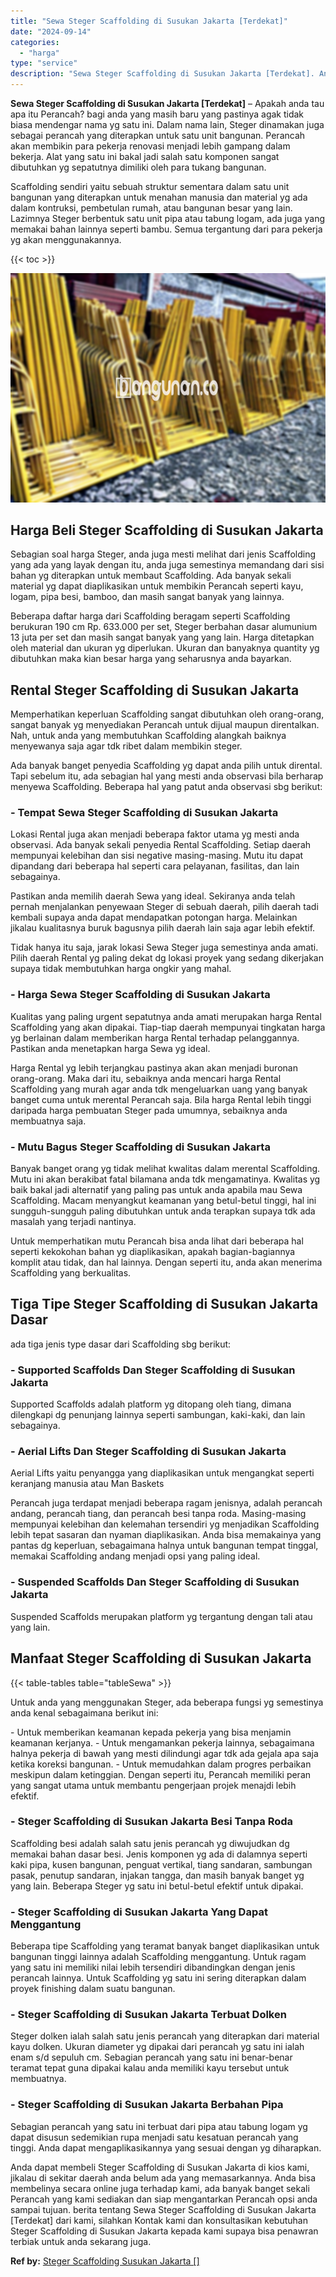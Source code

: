 ```yaml
---
title: "Sewa Steger Scaffolding di Susukan Jakarta [Terdekat]"
date: "2024-09-14"
categories: 
  - "harga"
type: "service"
description: "Sewa Steger Scaffolding di Susukan Jakarta [Terdekat]. Anda dapat membeli Steger Scaffolding di Susukan Jakarta di kios kami, jikalau di sekitar daerah anda..."
---
```


**Sewa Steger Scaffolding di Susukan Jakarta \[Terdekat\]** – Apakah anda tau apa itu Perancah? bagi anda yang masih baru yang pastinya agak tidak biasa mendengar nama yg satu ini. Dalam nama lain, Steger dinamakan juga sebagai perancah yang diterapkan untuk satu unit bangunan. Perancah akan membikin para pekerja renovasi menjadi lebih gampang dalam bekerja. Alat yang satu ini bakal jadi salah satu komponen sangat dibutuhkan yg sepatutnya dimiliki oleh para tukang bangunan.

Scaffolding sendiri yaitu sebuah struktur sementara dalam satu unit bangunan yang diterapkan untuk menahan manusia dan material yg ada dalam kontruksi, pembetulan rumah, atau bangunan besar yang lain. Lazimnya Steger berbentuk satu unit pipa atau tabung logam, ada juga yang memakai bahan lainnya seperti bambu. Semua tergantung dari para pekerja yg akan menggunakannya.

{{< toc >}}

![Sewa Steger Scaffolding di Susukan Jakarta [Terdekat]](/images/sewa-scaffolding-steger-26.png)

## Harga Beli Steger Scaffolding di Susukan Jakarta

Sebagian soal harga Steger, anda juga mesti melihat dari jenis Scaffolding yang ada yang layak dengan itu, anda juga semestinya memandang dari sisi bahan yg diterapkan untuk membaut Scaffolding. Ada banyak sekali material yg dapat diaplikasikan untuk membikin Perancah seperti kayu, logam, pipa besi, bamboo, dan masih sangat banyak yang lainnya.

Beberapa daftar harga dari Scaffolding beragam seperti Scaffolding berukuran 190 cm Rp. 633.000 per set, Steger berbahan dasar alumunium 13 juta per set dan masih sangat banyak yang yang lain. Harga ditetapkan oleh material dan ukuran yg diperlukan. Ukuran dan banyaknya quantity yg dibutuhkan maka kian besar harga yang seharusnya anda bayarkan.

## Rental Steger Scaffolding di Susukan Jakarta

Memperhatikan keperluan Scaffolding sangat dibutuhkan oleh orang-orang, sangat banyak yg menyediakan Perancah untuk dijual maupun direntalkan. Nah, untuk anda yang membutuhkan Scaffolding alangkah baiknya menyewanya saja agar tdk ribet dalam membikin steger.

Ada banyak banget penyedia Scaffolding yg dapat anda pilih untuk dirental. Tapi sebelum itu, ada sebagian hal yang mesti anda observasi bila berharap menyewa Scaffolding. Beberapa hal yang patut anda observasi sbg berikut:

### \- Tempat Sewa Steger Scaffolding di Susukan Jakarta

Lokasi Rental juga akan menjadi beberapa faktor utama yg mesti anda observasi. Ada banyak sekali penyedia Rental Scaffolding. Setiap daerah mempunyai kelebihan dan sisi negative masing-masing. Mutu itu dapat dipandang dari beberapa hal seperti cara pelayanan, fasilitas, dan lain sebagainya.

Pastikan anda memilih daerah Sewa yang ideal. Sekiranya anda telah pernah menjalankan penyewaan Steger di sebuah daerah, pilih daerah tadi kembali supaya anda dapat mendapatkan potongan harga. Melainkan jikalau kualitasnya buruk bagusnya pilih daerah lain saja agar lebih efektif.

Tidak hanya itu saja, jarak lokasi Sewa Steger juga semestinya anda amati. Pilih daerah Rental yg paling dekat dg lokasi proyek yang sedang dikerjakan supaya tidak membutuhkan harga ongkir yang mahal.

### \- Harga Sewa Steger Scaffolding di Susukan Jakarta

Kualitas yang paling urgent sepatutnya anda amati merupakan harga Rental Scaffolding yang akan dipakai. Tiap-tiap daerah mempunyai tingkatan harga yg berlainan dalam memberikan harga Rental terhadap pelanggannya. Pastikan anda menetapkan harga Sewa yg ideal.

Harga Rental yg lebih terjangkau pastinya akan akan menjadi buronan orang-orang. Maka dari itu, sebaiknya anda mencari harga Rental Scaffolding yang murah agar anda tdk mengeluarkan uang yang banyak banget cuma untuk merental Perancah saja. Bila harga Rental lebih tinggi daripada harga pembuatan Steger pada umumnya, sebaiknya anda membuatnya saja.

### \- Mutu Bagus Steger Scaffolding di Susukan Jakarta

Banyak banget orang yg tidak melihat kwalitas dalam merental Scaffolding. Mutu ini akan berakibat fatal bilamana anda tdk mengamatinya. Kwalitas yg baik bakal jadi alternatif yang paling pas untuk anda apabila mau Sewa Scaffolding. Macam menyangkut keamanan yang betul-betul tinggi, hal ini sungguh-sungguh paling dibutuhkan untuk anda terapkan supaya tdk ada masalah yang terjadi nantinya.

Untuk memperhatikan mutu Perancah bisa anda lihat dari beberapa hal seperti kekokohan bahan yg diaplikasikan, apakah bagian-bagiannya komplit atau tidak, dan hal lainnya. Dengan seperti itu, anda akan menerima Scaffolding yang berkualitas.

## Tiga Tipe Steger Scaffolding di Susukan Jakarta Dasar

ada tiga jenis type dasar dari Scaffolding sbg berikut:

### \- Supported Scaffolds Dan Steger Scaffolding di Susukan Jakarta

Supported Scaffolds adalah platform yg ditopang oleh tiang, dimana dilengkapi dg penunjang lainnya seperti sambungan, kaki-kaki, dan lain sebagainya.

### \- Aerial Lifts Dan Steger Scaffolding di Susukan Jakarta

Aerial Lifts yaitu penyangga yang diaplikasikan untuk mengangkat seperti keranjang manusia atau Man Baskets

Perancah juga terdapat menjadi beberapa ragam jenisnya, adalah perancah andang, perancah tiang, dan perancah besi tanpa roda. Masing-masing mempunyai kelebihan dan kelemahan tersendiri yg menjadikan Scaffolding lebih tepat sasaran dan nyaman diaplikasikan. Anda bisa memakainya yang pantas dg keperluan, sebagaimana halnya untuk bangunan tempat tinggal, memakai Scaffolding andang menjadi opsi yang paling ideal.

### \- Suspended Scaffolds Dan Steger Scaffolding di Susukan Jakarta

Suspended Scaffolds merupakan platform yg tergantung dengan tali atau yang lain.

## Manfaat Steger Scaffolding di Susukan Jakarta

{{< table-tables table="tableSewa" >}}

Untuk anda yang menggunakan Steger, ada beberapa fungsi yg semestinya anda kenal sebagaimana berikut ini:

\- Untuk memberikan keamanan kepada pekerja yang bisa menjamin keamanan kerjanya. - Untuk mengamankan pekerja lainnya, sebagaimana halnya pekerja di bawah yang mesti dilindungi agar tdk ada gejala apa saja ketika koreksi bangunan. - Untuk memudahkan dalam progres perbaikan meskipun dalam ketinggian. Dengan seperti itu, Perancah memiliki peran yang sangat utama untuk membantu pengerjaan projek menajdi lebih efektif.

### \- Steger Scaffolding di Susukan Jakarta Besi Tanpa Roda

Scaffolding besi adalah salah satu jenis perancah yg diwujudkan dg memakai bahan dasar besi. Jenis komponen yg ada di dalamnya seperti kaki pipa, kusen bangunan, penguat vertikal, tiang sandaran, sambungan pasak, penutup sandaran, injakan tangga, dan masih banyak banget yg yang lain. Beberapa Steger yg satu ini betul-betul efektif untuk dipakai.

### \- Steger Scaffolding di Susukan Jakarta Yang Dapat Menggantung

Beberapa tipe Scaffolding yang teramat banyak banget diaplikasikan untuk bangunan tinggi lainnya adalah Scaffolding menggantung. Untuk ragam yang satu ini memiliki nilai lebih tersendiri dibandingkan dengan jenis perancah lainnya. Untuk Scaffolding yg satu ini sering diterapkan dalam proyek finishing dalam suatu bangunan.

### \- Steger Scaffolding di Susukan Jakarta Terbuat Dolken

Steger dolken ialah salah satu jenis perancah yang diterapkan dari material kayu dolken. Ukuran diameter yg dipakai dari perancah yg satu ini ialah enam s/d sepuluh cm. Sebagian perancah yang satu ini benar-benar teramat tepat guna dipakai kalau anda memiliki kayu tersebut untuk membuatnya.

### \- Steger Scaffolding di Susukan Jakarta Berbahan Pipa

Sebagian perancah yang satu ini terbuat dari pipa atau tabung logam yg dapat disusun sedemikian rupa menjadi satu kesatuan perancah yang tinggi. Anda dapat mengaplikasikannya yang sesuai dengan yg diharapkan.

Anda dapat membeli Steger Scaffolding di Susukan Jakarta di kios kami, jikalau di sekitar daerah anda belum ada yang memasarkannya. Anda bisa membelinya secara online juga terhadap kami, ada banyak banget sekali Perancah yang kami sediakan dan siap mengantarkan Perancah opsi anda sampai tujuan. berita tentang Sewa Steger Scaffolding di Susukan Jakarta \[Terdekat\] dari kami, silahkan Kontak kami dan konsultasikan kebutuhan Steger Scaffolding di Susukan Jakarta kepada kami supaya bisa penawran terbiak untuk anda sekarang juga.

**Ref by:** [Steger Scaffolding Susukan Jakarta []](https://id.wikipedia.org/wiki/Steger)
